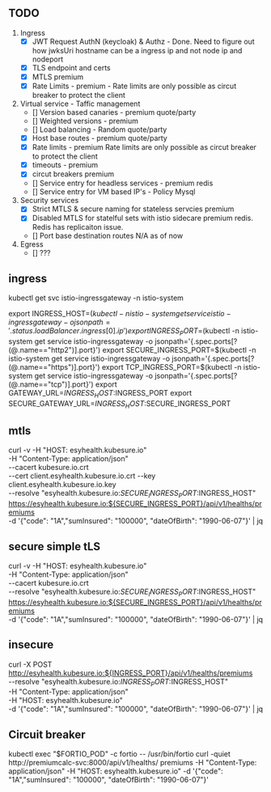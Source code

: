 ## TODO

1. Ingress
   - [X] JWT Request AuthN (keycloak) & Authz  - Done. Need to figure out how jwksUri hostname can be a ingress ip and not node ip and nodeport  
   - [X] TLS endpoint and certs
   - [X] MTLS premium 
   - [X] Rate Limits - premium - Rate limits are only possible as circut breaker to protect the client
2. Virtual service - Taffic management 
   - [] Version based canaries - premium quote/party 
   - [] Weighted versions - premium
   - [] Load balancing - Random quote/party 
   - [X] Host base routes - premium quote/party  
   - [X] Rate limits - premium Rate limits are only possible as circut breaker to protect the client
   - [X] timeouts - premium
   - [X] circut breakers premium
   - [] Service entry for headless services - premium redis
   - [] Service entry for VM based IP's - Policy Mysql
3. Security services
   - [X] Strict MTLS & secure naming for stateless servcies premium 
   - [X] Disabled MTLS for statelful sets with istio sidecare premium redis. Redis has replicaiton issue. 
   - [] Port base destination routes N/A as of now  
4. Egress
   - [] ???         

## ingress

kubectl get svc istio-ingressgateway -n istio-system

export INGRESS_HOST=$(kubectl -n istio-system get service istio-ingressgateway -o jsonpath='{.status.loadBalancer.ingress[0].ip}')
export INGRESS_PORT=$(kubectl -n istio-system get service istio-ingressgateway -o jsonpath='{.spec.ports[?(@.name=="http2")].port}')
export SECURE_INGRESS_PORT=$(kubectl -n istio-system get service istio-ingressgateway -o jsonpath='{.spec.ports[?(@.name=="https")].port}')
export TCP_INGRESS_PORT=$(kubectl -n istio-system get service istio-ingressgateway -o jsonpath='{.spec.ports[?(@.name=="tcp")].port}')
export GATEWAY_URL=$INGRESS_HOST:$INGRESS_PORT
export SECURE_GATEWAY_URL=$INGRESS_HOST:$SECURE_INGRESS_PORT


## mtls

curl -v -H "HOST: esyhealth.kubesure.io" \
-H "Content-Type: application/json" \
--cacert kubesure.io.crt \
--cert client.esyhealth.kubesure.io.crt --key client.esyhealth.kubesure.io.key \
--resolve "esyhealth.kubesure.io:$SECURE_INGRESS_PORT:$INGRESS_HOST" \
https://esyhealth.kubesure.io:${SECURE_INGRESS_PORT}/api/v1/healths/premiums \
-d '{"code": "1A","sumInsured": "100000", "dateOfBirth": "1990-06-07"}' | jq

## secure simple tLS

curl -v -H "HOST: esyhealth.kubesure.io" \
-H "Content-Type: application/json" \
--cacert kubesure.io.crt \
--resolve "esyhealth.kubesure.io:$SECURE_INGRESS_PORT:$INGRESS_HOST" \
https://esyhealth.kubesure.io:${SECURE_INGRESS_PORT}/api/v1/healths/premiums \
-d '{"code": "1A","sumInsured": "100000", "dateOfBirth": "1990-06-07"}' | jq

## insecure

curl -X POST http://esyhealth.kubesure.io:${INGRESS_PORT}/api/v1/healths/premiums \
--resolve "esyhealth.kubesure.io:$INGRESS_PORT:$INGRESS_HOST" \
-H "Content-Type: application/json" \
-H "HOST: esyhealth.kubesure.io" \
-d '{"code": "1A","sumInsured": "100000", "dateOfBirth": "1990-06-07"}' | jq

## Circuit breaker

kubectl exec "$FORTIO_POD" -c fortio -- /usr/bin/fortio curl -quiet http://premiumcalc-svc:8000/api/v1/healths/ premiums -H "Content-Type: application/json" -H "HOST: esyhealth.kubesure.io" -d '{"code": "1A","sumInsured": "100000", "dateOfBirth": "1990-06-07"}'
